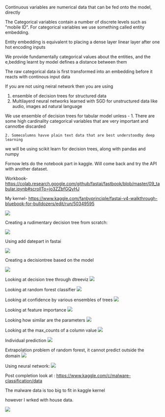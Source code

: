 Continuous variables are numerical data that can be fed onto the model, directly

The Categorical variables contain a number of discrete levels such as "mobile ID". For categorical variables we use something called entity embedding.

Entity embedding is equivalent to placing a dense layer linear layer after one hot encoding inputs

We provide fundamentally categorical values about the entities, and the e,bedding learnt by model defines a distance between them

The raw categorical data is first transformed into an embedding before it reacts with continous input data

If you are not using neiral network then you are using
1. ensemble of decision trees for structured data
1. Multilayerd neural networks learned with SGD for unstructured data like audio, images ad natural language

We use ensemble of decision trees for tabular model unless -
    1. There are some high cardinality categorical variables that are very important and cannotbe discarded

    2. Somecolumns havve plain text data that are best understoodby deep learning

we will be using scikit learn for decision trees, along with pandas and numpy

Fornow lets do the notebook part in kaggle.
Will come back and try the API with another dataset.

Workbook-
https://colab.research.google.com/github/fastai/fastbook/blob/master/09_tabular.ipynb#scrollTo=jo3ZZbfGQyHJ

My kernel-
https://www.kaggle.com/fanbyprinciple/fastai-v4-walkthrough-bluebook-for-bulldozers/edit/run/50349595

![](ordinal.png)

Creating a rudimentary decision tree from scratch:

![](handmade.png)

Using add datepart in fastai

![](add_datepart.png)

Creating a decisiontree based on the model

![](decision.png)

Looking at decision tree through dtreeviz
![](dtreeviz.png)

Looking at random forest classifier
![](random.png)

Looking at confidence by various ensembles of trees
![](confidence.png)

Looking at feature importance
![](importance.png)

Looking how similar are the parameters
![](cluster.png)

Looking at the max_counts of a column value
![](maxcount.png)

Individual prediction
![](individual.png)

Extrapolation problem of random forest, it cannot predict outside the domain
![](extrapolation.png)

Using neural network:
![](neural.png)

Post completion look at :
https://www.kaggle.com/c/malware-classification/data

The malware data is too big to fit in kaggle kernel

however I wrked with house data.

![](house.png)





